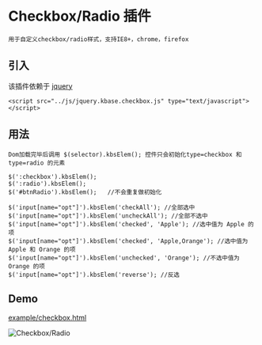 Checkbox/Radio 插件
=================================================
    用于自定义checkbox/radio样式，支持IE8+，chrome，firefox

引入
-------------------------------------------------
该插件依赖于 [jquery](http://jquery.com/)

	<script src="../js/jquery.kbase.checkbox.js" type="text/javascript"></script>

用法
--------------------------------------------------
	Dom加载完毕后调用 $(selector).kbsElem(); 控件只会初始化type=checkbox 和 type=radio 的元素

	$(':checkbox').kbsElem();
	$(':radio').kbsElem();
	$('#btnRadio').kbsElem();   //不会重复做初始化

	$('input[name="opt"]').kbsElem('checkAll'); //全部选中
	$('input[name="opt"]').kbsElem('uncheckAll'); //全部不选中
	$('input[name="opt"]').kbsElem('checked', 'Apple'); //选中值为 Apple 的项
	$('input[name="opt"]').kbsElem('checked', 'Apple,Orange'); //选中值为 Apple 和 Orange 的项
	$('input[name="opt"]').kbsElem('unchecked', 'Orange'); //不选中值为 Orange 的项
	$('input[name="opt"]').kbsElem('reverse'); //反选

Demo
--------------------------------------------------

[example/checkbox.html](https://ekoz.github.io/kbase-checkbox/example/checkbox.html)

![Checkbox/Radio](https://ekoz.github.io/kbase-checkbox/example/checkbox.gif?raw=true)
